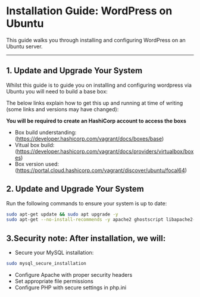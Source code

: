 # Installation Guide: WordPress on Ubuntu

This guide walks you through installing and configuring WordPress on an Ubuntu server.

---

## **1. Update and Upgrade Your System**
Whilst this guide is to guide you on installing and configuring wordpress via Ubuntu you will need to build a base box:

The below links explain how to get this up and running at time of writing (some links and versions may have changed):

**You will be required to create an HashiCorp account to access the boxs**

- Box build understanding: (https://developer.hashicorp.com/vagrant/docs/boxes/base)
- Vitual box build: (https://developer.hashicorp.com/vagrant/docs/providers/virtualbox/boxes)
- Box version used: (https://portal.cloud.hashicorp.com/vagrant/discover/ubuntu/focal64)

## **2. Update and Upgrade Your System**
Run the following commands to ensure your system is up to date:

```bash
sudo apt-get update && sudo apt upgrade -y
sudo apt-get --no-install-recommends -y apache2 ghostscript libapache2-mod-php mysql-server php php-bcmath php-curl php-imagick php-intl php-json php-mbstring php-mysql php-xml php-zip
```

## **3.Security note: After installation, we will:**
- Secure your MySQL installation: 
```bash
sudo mysql_secure_installation
```
- Configure Apache with proper security headers
- Set appropriate file permissions
- Configure PHP with secure settings in php.ini

